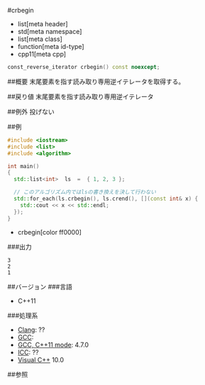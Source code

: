 #crbegin
* list[meta header]
* std[meta namespace]
* list[meta class]
* function[meta id-type]
* cpp11[meta cpp]

```cpp
const_reverse_iterator crbegin() const noexcept;
```

##概要
末尾要素を指す読み取り専用逆イテレータを取得する。


##戻り値
末尾要素を指す読み取り専用逆イテレータ


##例外
投げない


##例
```cpp
#include <iostream>
#include <list>
#include <algorithm>

int main()
{
  std::list<int>  ls  =  { 1, 2, 3 };

  // このアルゴリズム内ではlsの書き換えを決して行わない
  std::for_each(ls.crbegin(), ls.crend(), [](const int& x) {
    std::cout << x << std::endl;
  });
}
```
* crbegin[color ff0000]

###出力
```
3
2
1
```

##バージョン
###言語
- C++11

###処理系
- [Clang](/implementation.md#clang): ??
- [GCC](/implementation.md#gcc):
- [GCC, C++11 mode](/implementation.md#gcc): 4.7.0
- [ICC](/implementation.md#icc): ??
- [Visual C++](/implementation.md#visual_cpp) 10.0


##参照


